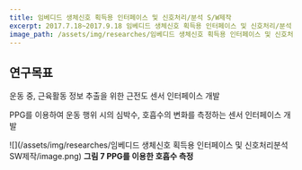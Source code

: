 ```yaml
---
title: 임베디드 생체신호 획득용 인터페이스 및 신호처리/분석 S/W제작
excerpt: 2017.7.18~2017.9.18 임베디드 생체신호 획득용 인터페이스 및 신호처리/분석 S/W제작, 한국저작권보호원
image_path: /assets/img/researches/임베디드 생체신호 획득용 인터페이스 및 신호처리분석 SW제작/image.png
---
```


## 연구목표

운동 중, 근육활동 정보 추출을 위한 근전도 센서 인터페이스 개발

PPG를 이용하여 운동 행위 시의 심박수, 호흡수의 변화를 측정하는 센서 인터페이스 개발

![](/assets/img/researches/임베디드 생체신호 획득용 인터페이스 및 신호처리분석 SW제작/image.png)
**그림 7 PPG를 이용한 호흡수 측정**